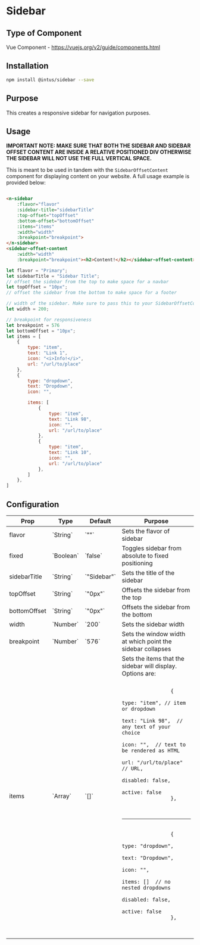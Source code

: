 # Sidebar

## Type of Component

Vue Component - https://vuejs.org/v2/guide/components.html

## Installation

```bash
npm install @intus/sidebar --save
```

## Purpose

This creates a responsive sidebar for navigation purposes.

## Usage


<b>IMPORTANT NOTE: MAKE SURE THAT BOTH THE SIDEBAR AND SIDEBAR OFFSET CONTENT ARE INSIDE A RELATIVE POSITIONED DIV OTHERWISE THE SIDEBAR WILL NOT USE THE FULL VERTICAL SPACE.</b>

This is meant to be used in tandem with the `SidebarOffsetContent` component for displaying content on your website. A full usage example is provided below:

```html

<n-sidebar
    :flavor="flavor"
    :sidebar-title="sidebarTitle"
    :top-offset="topOffset"
    :bottom-offset="bottomOffset"
    :items="items"
    :width="width"
    :breakpoint="breakpoint">
</n-sidebar>
<sidebar-offset-content 
    :width="width"
    :breakpoint="breakpoint"><h2>Content!</h2></sidebar-offset-content>
```

```javascript
let flavor = "Primary";
let sidebarTitle = "Sidebar Title";
// offset the sidebar from the top to make space for a navbar
let topOffset = "10px";
// offset the sidebar from the bottom to make space for a footer

// width of the sidebar. Make sure to pass this to your SidebarOffsetContent component as well
let width = 200;

// breakpoint for responsiveness
let breakpoint = 576
let bottomOffset = "10px";
let items = [
    {
        type: "item",
        text: "Link 1",
        icon: "<i>Info!</i>",
        url: "/url/to/place"
    },
    {
        type: "dropdown",
        text: "Dropdown",
        icon: "",

        items: [
            {
                type: "item",
                text: "Link 98",
                icon: "",
                url: "/url/to/place"
            },
            {
                type: "item",
                text: "Link 10",
                icon: "",
                url: "/url/to/place"
            },
        ]
    },
]
```

## Configuration

<table>
    <thead>
        <tr>
            <th>Prop</th>
            <th>Type</th>
            <th>Default</th>
            <th>Purpose</th>
        </tr>
    </thead>
    <tbody>
        <tr>
            <td>flavor</td>
            <td>`String`</td>
            <td>`""`</td>
            <td>Sets the flavor of sidebar</td>
        </tr>
        <tr>
            <td>fixed</td>
            <td>`Boolean`</td>
            <td>`false`</td>
            <td>Toggles sidebar from absolute to fixed positioning</td>
        </tr>
        <tr>
            <td>sidebarTitle</td>
            <td>`String`</td>
            <td>`"Sidebar"`</td>
            <td>Sets the title of the sidebar</td>
        </tr>
        <tr>
            <td>topOffset</td>
            <td>`String`</td>
            <td>`"0px"`</td>
            <td>Offsets the sidebar from the top</td>
        </tr>
        <tr>
            <td>bottomOffset</td>
            <td>`String`</td>
            <td>`"0px"`</td>
            <td>Offsets the sidebar from the bottom</td>
        </tr>
        <tr>
            <td>width</td>
            <td>`Number`</td>
            <td>`200`</td>
            <td>Sets the sidebar width</td>
        </tr>
        <tr>
            <td>breakpoint</td>
            <td>`Number`</td>
            <td>`576`</td>
            <td>Sets the window width at which point the sidebar collapses</td>
        </tr>
        <tr>
            <td>items</td>
            <td>`Array`</td>
            <td>`[]`</td>
            <td>Sets the items that the sidebar will display. Options are: <br>
            <pre>
                <code>
                {
                    type: "item", // item or dropdown
                    text: "Link 98",  // any text of your choice
                    icon: "",  // text to be rendered as HTML
                    url: "/url/to/place"  // URL,
                    disabled: false,
                    active: false
                },
                </code>
            </pre>
            <hr>
            <pre>
                <code>
                {
                    type: "dropdown",
                    text: "Dropdown",
                    icon: "",
                    items: []  // no nested dropdowns
                    disabled: false,
                    active: false
                },
                </code>
            </pre>
            </td>
        </tr>
    </tbody>
</table>
